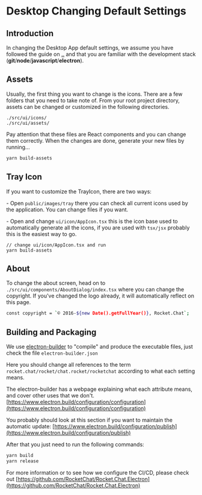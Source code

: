 # Desktop Changing Default Settings

## Introduction

In changing the Desktop App default settings, we assume you have followed the guide on [..](../ "mention") and that you are familiar with the development stack (**git**/**node**/**javascript**/**electron**).

## Assets

Usually, the first thing you want to change is the icons. There are a few folders that you need to take note of. From your root project directory, assets can be changed or customized in the following directories.

```
./src/ui/icons/
./src/ui/assets/
```

Pay attention that these files are React components and you can change them correctly. When the changes are done, generate your new files by running...

```bash
yarn build-assets
```

## Tray Icon

If you want to customize the TrayIcon, there are two ways:

\- Open `public/images/tray` there you can check all current icons used by the application. You can change files if you want.

\- Open and change `ui/icon/AppIcon.tsx` this is the icon base used to automatically generate all the icons, if you are used with `tsx/jsx` probably this is the easiest way to go.

```
// change ui/icon/AppIcon.tsx and run
yarn build-assets
```

## About

To change the about screen, head on to `./src/ui/components/AboutDialog/index.tsx` where you can change the copyright. If you've changed the logo already, it will automatically reflect on this page.

```bash
const copyright = `© 2016-${new Date().getFullYear()}, Rocket.Chat`;
```

## Building and Packaging

We use [electron-builder](https://www.electron.build/) to "compile" and produce the executable files, just check the file `electron-builder.json`

Here you should change all references to the term `rocket.chat/rocket/chat.rocket/rocketchat` according to what each setting means.

The electron-builder has a webpage explaining what each attribute means, and cover other uses that we don't. [https://www.electron.build/configuration/configuration](https://www.electron.build/configuration/configuration)

You probably should look at this section if you want to maintain the automatic update: [https://www.electron.build/configuration/publish](https://www.electron.build/configuration/publish)

After that you just need to run the following commands:

```bash
yarn build
yarn release
```

For more information or to see how we configure the CI/CD, please check out [https://github.com/RocketChat/Rocket.Chat.Electron](https://github.com/RocketChat/Rocket.Chat.Electron)
